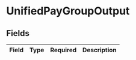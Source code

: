 # UnifiedPayGroupOutput


## Fields

| Field       | Type        | Required    | Description |
| ----------- | ----------- | ----------- | ----------- |
